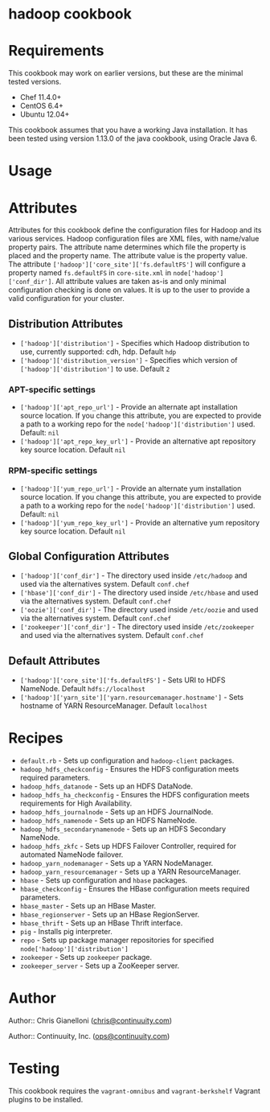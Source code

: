 # hadoop cookbook

# Requirements

This cookbook may work on earlier versions, but these are the minimal tested versions.

* Chef 11.4.0+
* CentOS 6.4+
* Ubuntu 12.04+

This cookbook assumes that you have a working Java installation. It has been tested using version 1.13.0 of the java cookbook, using Oracle Java 6.

# Usage

# Attributes

Attributes for this cookbook define the configuration files for Hadoop and its various services. Hadoop configuration files are XML files, with name/value property pairs. The attribute name determines which file the property is placed and the property name. The attribute value is the property value. The attribute `['hadoop']['core_site']['fs.defaultFS']` will configure a property named `fs.defaultFS` in `core-site.xml` in `node['hadoop']['conf_dir']`. All attribute values are taken as-is and only minimal configuration checking is done on values. It is up to the user to provide a valid configuration for your cluster.

## Distribution Attributes

* `['hadoop']['distribution']` - Specifies which Hadoop distribution to use, currently supported: cdh, hdp. Default `hdp`
* `['hadoop']['distribution_version']` - Specifies which version of `['hadoop']['distribution']` to use. Default `2`

### APT-specific settings

* `['hadoop']['apt_repo_url']` - Provide an alternate apt installation source location. If you change this attribute, you are expected to provide a path to a working repo for the `node['hadoop']['distribution']` used. Default: `nil`
* `['hadoop']['apt_repo_key_url']` - Provide an alternative apt repository key source location. Default `nil`

### RPM-specific settings

* `['hadoop']['yum_repo_url']` - Provide an alternate yum installation source location. If you change this attribute, you are expected to provide a path to a working repo for the `node['hadoop']['distribution']` used. Default: `nil`
* `['hadoop']['yum_repo_key_url']` - Provide an alternative yum repository key source location. Default `nil`

## Global Configuration Attributes

* `['hadoop']['conf_dir']` - The directory used inside `/etc/hadoop` and used via the alternatives system. Default `conf.chef`
* `['hbase']['conf_dir']` - The directory used inside `/etc/hbase` and used via the alternatives system. Default `conf.chef`
* `['oozie']['conf_dir']` - The directory used inside `/etc/oozie` and used via the alternatives system. Default `conf.chef`
* `['zookeeper']['conf_dir']` - The directory used inside `/etc/zookeeper` and used via the alternatives system. Default `conf.chef`

## Default Attributes

* `['hadoop']['core_site']['fs.defaultFS']` - Sets URI to HDFS NameNode. Default `hdfs://localhost`
* `['hadoop']['yarn_site']['yarn.resourcemanager.hostname']` - Sets hostname of YARN ResourceManager. Default `localhost`

# Recipes

* `default.rb` - Sets up configuration and `hadoop-client` packages.
* `hadoop_hdfs_checkconfig` - Ensures the HDFS configuration meets required parameters.
* `hadoop_hdfs_datanode` - Sets up an HDFS DataNode.
* `hadoop_hdfs_ha_checkconfig` - Ensures the HDFS configuration meets requirements for High Availability.
* `hadoop_hdfs_journalnode` - Sets up an HDFS JournalNode.
* `hadoop_hdfs_namenode` - Sets up an HDFS NameNode.
* `hadoop_hdfs_secondarynamenode` - Sets up an HDFS Secondary NameNode.
* `hadoop_hdfs_zkfc` - Sets up HDFS Failover Controller, required for automated NameNode failover.
* `hadoop_yarn_nodemanager` - Sets up a YARN NodeManager.
* `hadoop_yarn_resourcemanager` - Sets up a YARN ResourceManager.
* `hbase` - Sets up configuration and `hbase` packages.
* `hbase_checkconfig` - Ensures the HBase configuration meets required parameters.
* `hbase_master` - Sets up an HBase Master.
* `hbase_regionserver` - Sets up an HBase RegionServer.
* `hbase_thrift` - Sets up an HBase Thrift interface.
* `pig` - Installs pig interpreter.
* `repo` - Sets up package manager repositories for specified `node['hadoop']['distribution']`
* `zookeeper` - Sets up `zookeeper` package.
* `zookeeper_server` - Sets up a ZooKeeper server.

# Author

Author:: Chris Gianelloni (<chris@continuuity.com>)

Author:: Continuuity, Inc. (<ops@continuuity.com>)

# Testing

This cookbook requires the `vagrant-omnibus` and `vagrant-berkshelf` Vagrant plugins to be installed.
